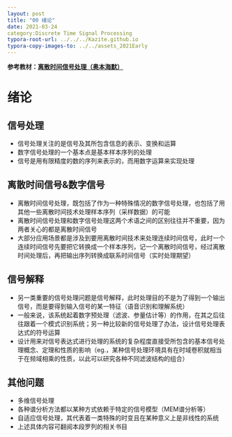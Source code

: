 ```yaml
---
layout: post
title: "00 绪论"
date: 2021-03-24
category:Discrete Time Signal Processing
typora-root-url: ../../../Kazite.github.io
typora-copy-images-to: ../../assets_2021Early
---
```


**参考教材：[离散时间信号处理（奥本海默）](https://baike.baidu.com/item/离散时间信号处理（第三版）/20378714?fr=aladdin)**

# 绪论

## 信号处理

* 信号处理关注的是信号及其所包含信息的表示、变换和运算
* 数字信号处理的一个基本点是基本样本序列的处理
* 信号是用有限精度的数的序列来表示的，而用数字运算来实现处理

## 离散时间信号&数字信号

* 离散时间信号处理，既包括了作为一种特殊情况的数字信号处理，也包括了用其他一些离散时间技术处理样本序列（采样数据）的可能
* 离散时间信号处理和数字信号处理这两个术语之间的区别往往并不重要，因为两者关心的都是离散时间信号
* 大部分应用场景都是涉及到要用离散时间技术来处理连续时间信号，此时一个连续时间信号先要把它转换成一个样本序列，记一个离散时间信号，经过离散时间处理后，再把输出序列转换成联系时间信号（实时处理期望）

## 信号解释

* 另一类重要的信号处理问题是信号解释，此时处理目的不是为了得到一个输出信号，而是要得到输入信号的某一特征（语音识别和理解系统）
* 一般来说，该系统起着数字预处理（滤波、参量估计等）的作用，在其之后往往跟着一个模式识别系统；另一种比较新的信号处理了办法，设计信号处理表达式的符号运算
* 设计用来对信号表达式进行处理的系统的复杂程度直接受所包含的基本信号处理概念、定理和性质的影响（eg.，某种信号处理环境具有在时域卷积就相当于在频域相乘的性质，以此可以研究各种不同滤波结构的组合）

## 其他问题

* 多维信号处理
* 各种谱分析方法都以某种方式依赖于特定的信号模型（MEM谱分析等）
* 自适应信号处理，其代表着一类特殊的时变且在某种意义上是非线性的系统
* 上述具体内容可翻阅本段罗列的相关书目

